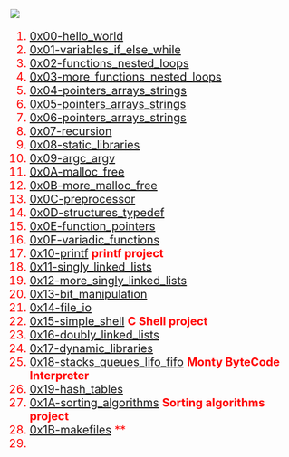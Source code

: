 ![](https://github.com/manonaSamir/manonaSamir/blob/main/mennaprofile.png)
<div style="color:red;font-size:20px;">
<ol>
<li><a href="https://github.com/manonaSamir/alx-low_level_programming/tree/main/0x00-hello_world">0x00-hello_world</a></li>
<li><a href="https://github.com/manonaSamir/alx-low_level_programming/tree/main/0x01-variables_if_else_while">0x01-variables_if_else_while</a></li>
<li><a href="https://github.com/manonaSamir/alx-low_level_programming/tree/main/0x02-functions_nested_loops">0x02-functions_nested_loops</a></li>
<li><a href="https://github.com/manonaSamir/alx-low_level_programming/tree/main/0x03-more_functions_nested_loops">0x03-more_functions_nested_loops</a></li>
<li><a href="https://github.com/manonaSamir/alx-low_level_programming/tree/main/0x04-pointers_arrays_strings">0x04-pointers_arrays_strings</a></li>
<li><a href="https://github.com/manonaSamir/alx-low_level_programming/tree/main/0x05-pointers_arrays_strings">0x05-pointers_arrays_strings</a></li>
<li><a href="https://github.com/manonaSamir/alx-low_level_programming/tree/main/0x06-pointers_arrays_strings">0x06-pointers_arrays_strings</a></li>
<li><a href="https://github.com/manonaSamir/alx-low_level_programming/tree/main/0x07-recursion">0x07-recursion</a></li>
<li><a href="https://github.com/manonaSamir/alx-low_level_programming/tree/main/0x08-static_libraries">0x08-static_libraries</a></li>
<li><a href="https://github.com/manonaSamir/alx-low_level_programming/tree/main/0x09-argc_argv">0x09-argc_argv</a></li>
<li><a href="https://github.com/manonaSamir/alx-low_level_programming/tree/main/0x0A-malloc_free">0x0A-malloc_free</a></li>
<li><a href="https://github.com/manonaSamir/alx-low_level_programming/tree/main/0x0B-more_malloc_free">0x0B-more_malloc_free</a></li>
<li><a href="https://github.com/manonaSamir/alx-low_level_programming/tree/main/0x0C-preprocessor">0x0C-preprocessor</a></li>
<li><a href="https://github.com/manonaSamir/alx-low_level_programming/tree/main/0x0D-structures_typedef">0x0D-structures_typedef</a></li>
<li><a href="https://github.com/manonaSamir/alx-low_level_programming/tree/main/0x0E-function_pointers">0x0E-function_pointers</a></li>
<li><a href="https://github.com/manonaSamir/alx-low_level_programming/tree/main/0x0F-variadic_functions">0x0F-variadic_functions</a></li>
<li><a href="https://github.com/manonaSamir/printf">0x10-printf</a> <strong> printf project </strong></li>
<li><a href="https://github.com/manonaSamir/alx-low_level_programming/tree/main/0x11-singly_linked_lists">0x11-singly_linked_lists</a></li>
<li><a href="https://github.com/manonaSamir/alx-low_level_programming/tree/main/0x12-more_singly_linked_lists">0x12-more_singly_linked_lists</a></li>
<li><a href="https://github.com/manonaSamir/alx-low_level_programming/tree/main/0x13-bit_manipulation">0x13-bit_manipulation</a></li>
<li><a href="https://github.com/manonaSamir/alx-low_level_programming/tree/main/0x14-file_io">0x14-file_io</a></li>
<li><a href="https://github.com/manonaSamir/simple_shell">0x15-simple_shell</a> <strong> C Shell project </strong></li>
<li><a href="https://github.com/manonaSamir/0x16-doubly_linked_lists">0x16-doubly_linked_lists</a></li>
<li><a href="https://github.com/manonaSamir/0x17-dynamic_libraries">0x17-dynamic_libraries</a></li>
<li><a href="https://github.com/ibeckermayer/monty">0x18-stacks_queues_lifo_fifo</a> <strong> Monty ByteCode Interpreter </strong></li>
<li><a href="https://github.com/manonaSamir/0x19-hash_tables">0x19-hash_tables</a></li>
<li><a href="https://github.com/manonaSamir/0x1A-sorting_algorithms">0x1A-sorting_algorithms</a> <strong> Sorting algorithms project </strong></li>
<li><a href="https://github.com/manonaSamir/0x1B-makefiles">0x1B-makefiles</a> **</li>
<li></li>
</ol>


</div>
